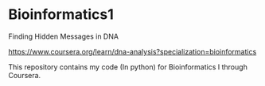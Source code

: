 # Bioinformatics1

Finding Hidden Messages in DNA

https://www.coursera.org/learn/dna-analysis?specialization=bioinformatics

This repository contains my code (In python) for Bioinformatics I through Coursera.
